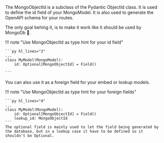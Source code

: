 
The MongoObjectId is a subclass of the Pydantic ObjectId class. It is used to define the id field of your MongoModel. It is also used to generate the OpenAPI schema for your routes.

The only goal behing it, is to make it work like it should be used by MongoDb :seedling:.

!!! note "Use MongoObjectId as type hint for your id field"

    ```py hl_lines="3"
    ...
    class MyModel(MongoModel):
        id: Optional[MongoObjectId] = Field()

    ```

You can also use it as a foreign field for your embed or lookup models.

!!! note "Use MongoObjectId as type hint for your foreign fields"

    ```py hl_lines="4"
    ...
    class MyModel(MongoModel):
        id: Optional[MongoObjectId] = Field() 
        lookup_id: MongoObjectId 
    ```
    The optional field is mainly used to let the field being generated by the database, but in a lookup case it have to be defined so it shouldn't be Optional.